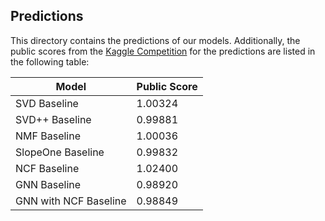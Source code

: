 ## Predictions
This directory contains the predictions of our models. Additionally, the public scores from the [Kaggle Competition](https://www.kaggle.com/c/cil-collaborative-filtering-2021) for the predictions are listed in the following table:

Model | Public Score
------|-------------
SVD Baseline | 1.00324
SVD++ Baseline | 0.99881
NMF Baseline | 1.00036
SlopeOne Baseline | 0.99832
NCF Baseline | 1.02400
GNN Baseline | 0.98920
GNN with NCF Baseline | 0.98849
